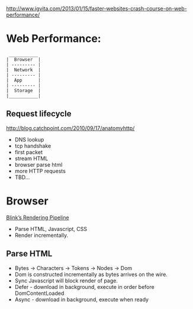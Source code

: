 http://www.igvita.com/2013/01/15/faster-websites-crash-course-on-web-performance/

# Web Performance:
```
 ___________
|  Browser  |
| --------- |
|  Network  |
| --------- |
|  App      |
| --------- |
|  Storage  |
|___________|
```

## Request lifecycle

http://blog.catchpoint.com/2010/09/17/anatomyhttp/

* DNS lookup
* tcp handshake
* first packet
* stream HTML
* browser parse html
* more HTTP requests
* TBD...

# Browser

[Blink’s Rendering Pipeline](https://docs.google.com/a/change.org/document/d/1wYNK2q_8vQuhVSWyUHZMVPGELzI0CYJ07gTPWP1V1us/pub)

* Parse HTML, Javascript, CSS
* Render incrementally.

## Parse HTML

* Bytes -> Characters -> Tokens -> Nodes -> Dom
* Dom is constructed incrementally as bytes arrives on the wire.
* Sync Javascript will block render of page.
* Defer - download in background, execute in order before DomContentLoaded
* Async - download in background, execute when ready

